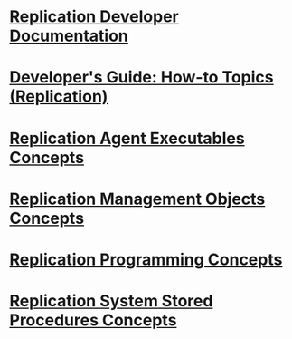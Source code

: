 # [Replication Developer Documentation](replication-developer-documentation.md)
# [Developer's Guide: How-to Topics (Replication)](developer-s-guide-how-to-topics-replication.md)
# [Replication Agent Executables Concepts](replication-agent-executables-concepts.md)
# [Replication Management Objects Concepts](replication-management-objects-concepts.md)
# [Replication Programming Concepts](replication-programming-concepts.md)
# [Replication System Stored Procedures Concepts](replication-system-stored-procedures-concepts.md)
